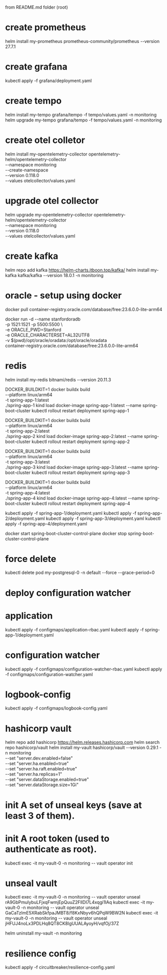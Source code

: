 from README.md folder (root)

# create prometheus
helm install my-prometheus prometheus-community/prometheus --version 27.7.1

# create grafana
kubectl apply -f grafana/deployment.yaml

# create tempo
helm install my-tempo grafana/tempo -f tempo/values.yaml -n monitoring
helm upgrade my-tempo grafana/tempo -f tempo/values.yaml -n monitoring

# create otel colletor
helm install my-opentelemetry-collector opentelemetry-helm/opentelemetry-collector \
  --namespace monitoring \
  --create-namespace \
  --version 0.118.0 \
  --values otelcollector/values.yaml

# upgrade otel collector
helm upgrade my-opentelemetry-collector opentelemetry-helm/opentelemetry-collector \
  --namespace monitoring \
  --version 0.118.0 \
  --values otelcollector/values.yaml

# create kafka
<!-- helm install my-kafka bitnami/kafka --version 31.5.0 --namespace monitoring -->
helm repo add kafka https://helm-charts.itboon.top/kafka/
helm install my-kafka kafka/kafka --version 18.0.1 -n monitoring

# oracle - setup using docker
docker pull container-registry.oracle.com/database/free:23.6.0.0-lite-arm64

docker run -d --name stanfordoradb \
  -p 1521:1521 -p 5500:5500 \                                                                   
  -e ORACLE_PWD=Stanford \
  -e ORACLE_CHARACTERSET=AL32UTF8 \
  -v $(pwd)/opt/oracle/oradata:/opt/oracle/oradata \
  container-registry.oracle.com/database/free:23.6.0.0-lite-arm64

# redis
helm install my-redis bitnami/redis --version 20.11.3

DOCKER_BUILDKIT=1 docker buildx build \
  --platform linux/arm64 \
  -t spring-app-1:latest \
  ./spring-app-1
kind load docker-image spring-app-1:latest --name spring-boot-cluster
kubectl rollout restart deployment spring-app-1

DOCKER_BUILDKIT=1 docker buildx build \
  --platform linux/arm64 \
  -t spring-app-2:latest \
  ./spring-app-2
kind load docker-image spring-app-2:latest --name spring-boot-cluster
kubectl rollout restart deployment spring-app-2

DOCKER_BUILDKIT=1 docker buildx build \
  --platform linux/arm64 \
  -t spring-app-3:latest \
  ./spring-app-3
kind load docker-image spring-app-3:latest --name spring-boot-cluster
kubectl rollout restart deployment spring-app-3

DOCKER_BUILDKIT=1 docker buildx build \
  --platform linux/arm64 \
  -t spring-app-4:latest \
  ./spring-app-4
kind load docker-image spring-app-4:latest --name spring-boot-cluster
kubectl rollout restart deployment spring-app-4

kubectl apply -f spring-app-1/deployment.yaml
kubectl apply -f spring-app-2/deployment.yaml
kubectl apply -f spring-app-3/deployment.yaml
kubectl apply -f spring-app-4/deployment.yaml

docker start spring-boot-cluster-control-plane
docker stop spring-boot-cluster-control-plane

# force delete
kubectl delete pod my-postgresql-0 -n default --force --grace-period=0


# deploy configuration watcher
# application
kubectl apply -f configmaps/application-rbac.yaml
kubectl apply -f spring-app-1/deployment.yaml
# configuration watcher
kubectl apply -f configmaps/configuration-watcher-rbac.yaml
kubectl apply -f configmaps/configuration-watcher.yaml
# logbook-config
kubectl apply -f configmaps/logbook-config.yaml


# hashicorp vault
helm repo add hashicorp https://helm.releases.hashicorp.com
helm search repo hashicorp/vault
helm install my-vault hashicorp/vault --version 0.29.1 -n monitoring \
  --set "server.dev.enabled=false" \
  --set "server.ha.enabled=true" \
  --set "server.ha.raft.enabled=true" \
  --set "server.ha.replicas=1" \
  --set "server.dataStorage.enabled=true" \
  --set "server.dataStorage.size=1Gi"

# init A set of unseal keys (save at least 3 of them).
# init A root token (used to authenticate as root).
kubectl exec -it my-vault-0 -n monitoring -- vault operator init

# unseal vault
kubectl exec -it my-vault-0 -n monitoring -- vault operator unseal rA9GbPmuIybuLFjxqFwmjEpQuuZ2FlIDI7L4xqgi1IAq
kubectl exec -it my-vault-0 -n monitoring -- vault operator unseal GaCaTzlmE5XRabSkfpaJMBT8/f8KxNbyv6hQPqW9BW2N
kubectl exec -it my-vault-0 -n monitoring -- vault operator unseal jHFUJ4noLx3PDLHq8QT8CK8lgUUALAyoyH/vqfOj/37Z

helm uninstall my-vault -n monitoring

# resilience config
kubectl apply -f circuitbreaker/resilience-config.yaml